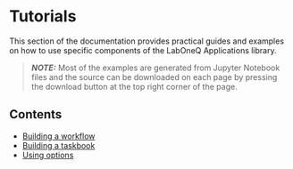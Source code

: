 # Tutorials

This section of the documentation provides practical guides and examples on how to use specific components
of the LabOneQ Applications library.

> **_NOTE:_** Most of the examples are generated from Jupyter Notebook files and the source
can be downloaded on each page by pressing the download button at the top right corner
of the page.

## Contents

<!--nav-->

* [Building a workflow](sources/build_workflow.ipynb)
* [Building a taskbook](sources/build_taskbook.ipynb)
* [Using options](sources/options.ipynb)
